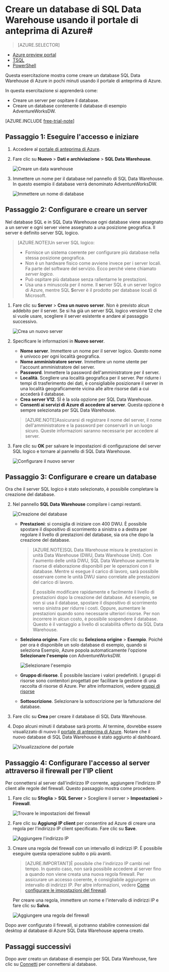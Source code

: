 <properties
	pageTitle="Creare un database SQL Data Warehouse nel portale di anteprima di Azure | Microsoft Azure"
	description="Informazioni su come creare un database di SQL Data Warehouse nel portale di anteprima di Azure"
	services="sql-data-warehouse"
	documentationCenter="NA"
	authors="barbkess"
	manager="jhubbard"
	editor=""
	tags="azure-sql-data-warehouse"/>
<tags
   ms.service="sql-data-warehouse"
   ms.devlang="NA"
   ms.topic="get-started-article"
   ms.tgt_pltfrm="NA"
   ms.workload="data-services"
   ms.date="10/21/2015"
   ms.author="lodipalm;barbkess"/>

# Creare un database di SQL Data Warehouse usando il portale di anteprima di Azure#

> [AZURE.SELECTOR]
- [Azure preview portal](sql-data-warehouse-get-started-provision.md)
- [TSQL](sql-data-warehouse-get-started-create-database-tsql.md)
- [PowerShell](sql-data-warehouse-get-started-provision-powershell.md)

Questa esercitazione mostra come creare un database SQL Data Warehouse di Azure in pochi minuti usando il portale di anteprima di Azure.

In questa esercitazione si apprenderà come:

- Creare un server per ospitare il database.
- Creare un database contenente il database di esempio AdventureWorksDW.

[AZURE.INCLUDE [free-trial-note](../../includes/free-trial-note.md)]

## Passaggio 1: Eseguire l'accesso e iniziare

1. Accedere al [portale di anteprima di Azure](https://portal.azure.com).

2. Fare clic su **Nuovo** > **Dati e archiviazione** > **SQL Data Warehouse**.

	![Creare un data warehouse](./media/sql-data-warehouse-get-started-provision/new-data-warehouse.png)

1. Immettere un nome per il database nel pannello di SQL Data Warehouse. In questo esempio il database verrà denominato AdventureWorksDW.

    ![Immettere un nome di database](./media/sql-data-warehouse-get-started-provision/database-name.png)


## Passaggio 2: Configurare e creare un server
Nel database SQL e in SQL Data Warehouse ogni database viene assegnato a un server e ogni server viene assegnato a una posizione geografica. Il server è definito server SQL logico.

> [AZURE.NOTE]<a name="note"></a>Un server SQL logico:
  >
  > + Fornisce un sistema coerente per configurare più database nella stessa posizione geografica.
  > + Non è un hardware fisico come avviene invece per i server locali. Fa parte del software del servizio. Ecco perché viene chiamato *server logico*.
  > + Può ospitare più database senza rallentarne le prestazioni.
  > + Usa una *s* minuscola per il nome. Il **s**erver SQL è un server logico di Azure, mentre SQL **S**erver è il prodotto per database locali di Microsoft.

1. Fare clic su **Server** > **Crea un nuovo server**. Non è previsto alcun addebito per il server. Se si ha già un server SQL logico versione 12 che si vuole usare, scegliere il server esistente e andare al passaggio successivo. 

    ![Crea un nuovo server](./media/sql-data-warehouse-get-started-provision/create-server.png)

3. Specificare le informazioni in **Nuovo server**.
    
	- **Nome server**. Immettere un nome per il server logico. Questo nome è univoco per ogni località geografica.
	- **Nome amministratore server**. Immettere un nome utente per l'account amministratore del server.
	- **Password**. Immettere la password dell'amministratore per il server. 
	- **Località**. Scegliere una località geografica per il server. Per ridurre i tempi di trasferimento dei dati, è consigliabile posizionare il server in una località geograficamente vicina alle altre risorse dati a cui accederà il database.
	- **Crea server V12**. SÌ è la sola opzione per SQL Data Warehouse. 
	- **Consenti ai servizi di Azure di accedere al server**. Questa opzione è sempre selezionata per SQL Data Warehouse.

    >[AZURE.NOTE]Assicurarsi di registrare il nome del server, il nome dell'amministratore e la password per conservarli in un luogo sicuro. Queste informazioni saranno necessarie per accedere al server.

1. Fare clic su **OK** per salvare le impostazioni di configurazione del server SQL logico e tornare al pannello di SQL Data Warehouse.

    ![Configurare il nuovo server](./media/sql-data-warehouse-get-started-provision/configure-server.png)

## Passaggio 3: Configurare e creare un database
Ora che il server SQL logico è stato selezionato, è possibile completare la creazione del database.
 
2. Nel pannello **SQL Data Warehouse** compilare i campi restanti. 

    ![Creazione del database](./media/sql-data-warehouse-get-started-provision/create-database.png)
    
    - **Prestazioni**: si consiglia di iniziare con 400 DWU. È possibile spostare il dispositivo di scorrimento a sinistra o a destra per regolare il livello di prestazioni del database, sia ora che dopo la creazione del database. 

        > [AZURE.NOTE]SQL Data Warehouse misura le prestazioni in unità Data Warehouse (DWU, Data Warehouse Unit). Con l'aumento delle unità DWU, SQL Data Warehouse aumenta le risorse di elaborazione disponibili per le operazioni con il database. Mentre si esegue il carico di lavoro, sarà possibile osservare come le unità DWU siano correlate alle prestazioni del carico di lavoro.
        > 
        > È possibile modificare rapidamente e facilmente il livello di prestazioni dopo la creazione del database. Ad esempio, se non si usa il database, spostare il dispositivo di scorrimento verso sinistra per ridurre i costi. Oppure, aumentare le prestazioni quando sono necessarie ulteriori risorse. Per non incorrere in alcun costo, è possibile sospendere il database. Questo è il vantaggio a livello di scalabilità offerto da SQL Data Warehouse.

    - **Seleziona origine**. Fare clic su **Seleziona origine** > **Esempio**. Poiché per ora è disponibile un solo database di esempio, quando si seleziona Esempio, Azure popola automaticamente l'opzione **Selezionare l'esempio** con AdventureWorksDW.
  
        ![Selezionare l'esempio](./media/sql-data-warehouse-get-started-provision/select-source.png)

    - **Gruppo di risorse**. È possibile lasciare i valori predefiniti. I gruppi di risorse sono contenitori progettati per facilitare la gestione di una raccolta di risorse di Azure. Per altre informazioni, vedere [gruppi di risorse](../azure-portal/resource-group-portal.md)
    
    - **Sottoscrizione**. Selezionare la sottoscrizione per la fatturazione del database.

1. Fare clic su **Crea** per creare il database di SQL Data Warehouse.

1. Dopo alcuni minuti il database sarà pronto. Al termine, dovrebbe essere visualizzato di nuovo il [portale di anteprima di Azure](https://portal.azure.com). Notare che il nuovo database di SQL Data Warehouse è stato aggiunto al dashboard.

    ![Visualizzazione del portale](./media/sql-data-warehouse-get-started-provision/database-portal-view.png)


## Passaggio 4: Configurare l'accesso al server attraverso il firewall per l'IP client
Per connettersi al server dall'indirizzo IP corrente, aggiungere l'indirizzo IP client alle regole del firewall. Questo passaggio mostra come procedere.

1. Fare clic su **Sfoglia** > **SQL Server** > Scegliere il server > **Impostazioni** > **Firewall**.

    ![Trovare le impostazioni del firewall](./media/sql-data-warehouse-get-started-provision/find-firewall-settings.png)

4. Fare clic su **Aggiungi IP client** per consentire ad Azure di creare una regola per l'indirizzo IP client specificato. Fare clic su **Save**.

	![Aggiungere l'indirizzo IP](./media/sql-data-warehouse-get-started-provision/add-client-ip.png)

1. Creare una regola del firewall con un intervallo di indirizzi IP. È possibile eseguire questa operazione subito o più avanti.

	>[AZURE.IMPORTANT]È possibile che l'indirizzo IP cambi nel tempo. In questo caso, non sarà possibile accedere al server fino a quando non viene creata una nuova regola firewall. Per assicurare un accesso coerente, è consigliabile aggiungere un intervallo di indirizzi IP. Per altre informazioni, vedere [Come configurare le impostazioni del firewall](../sql-database/sql-database-configure-firewall-settings.md).

    Per creare una regola, immettere un nome e l'intervallo di indirizzi IP e fare clic su **Salva**.

    ![Aggiungere una regola del firewall](./media/sql-data-warehouse-get-started-provision/add-rule.png)

Dopo aver configurato il firewall, si potranno stabilire connessioni dal desktop al database di Azure SQL Data Warehouse appena creato.


## Passaggi successivi

Dopo aver creato un database di esempio per SQL Data Warehouse, fare clic su [Connetti](./sql-data-warehouse-get-started-connect.md) per connettersi al database.

<!---HONumber=Oct15_HO4-->